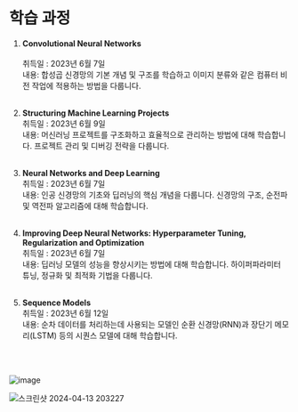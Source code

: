 # 학습 과정

1. **Convolutional Neural Networks**<br><br>
취득일 : 2023년 6월 7일<br>
내용: 합성곱 신경망의 기본 개념 및 구조를 학습하고 이미지 분류와 같은 컴퓨터 비전 작업에 적용하는 방법을 다룹니다.
<br><br>

3. **Structuring Machine Learning Projects**<br>
취득일 : 2023년 6월 9일<br>
내용: 머신러닝 프로젝트를 구조화하고 효율적으로 관리하는 방법에 대해 학습합니다. 프로젝트 관리 및 디버깅 전략을 다룹니다.
<br><br>

5. **Neural Networks and Deep Learning**<br>
취득일 : 2023년 6월 7일<br>
내용: 인공 신경망의 기초와 딥러닝의 핵심 개념을 다룹니다. 신경망의 구조, 순전파 및 역전파 알고리즘에 대해 학습합니다.
<br><br>

7. **Improving Deep Neural Networks: Hyperparameter Tuning, Regularization and Optimization**<br>
취득일 : 2023년 6월 7일<br>
내용: 딥러닝 모델의 성능을 향상시키는 방법에 대해 학습합니다. 하이퍼파라미터 튜닝, 정규화 및 최적화 기법을 다룹니다.
<br><br>

9. **Sequence Models**<br>
취득일 : 2023년 6월 12일<br>
내용: 순차 데이터를 처리하는데 사용되는 모델인 순환 신경망(RNN)과 장단기 메모리(LSTM) 등의 시퀀스 모델에 대해 학습합니다.<br><br>
<br>

![image](https://github.com/KKH028/Coursera_Certificates/assets/166976971/2539cb42-0c19-414e-a7cb-36fd5f748634)

![스크린샷 2024-04-13 203227](https://github.com/KKH028/Coursera_Certificates/assets/166976971/b53d1b79-cf54-430f-9912-bddc0e911f3f)

